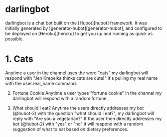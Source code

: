 # darlingbot

darlingbot is a chat bot built on the [Hubot][hubot] framework. It was
initially generated by [generator-hubot][generator-hubot], and configured to be
deployed on [Heroku][heroku] to get you up and running as quick as possible.

<h1>1. Cats</h1>
Anytime a user in the channel uses the word "cats" my darlingbot will respond with "Jen Krepelka thinks cats are cute!" It's pulling my real name with the user.real_name command.

2. Fortune Cookie
Anytime a user types "fortune cookie" in the channel my darlingbot will respond with a random fortune.

3. What should I eat?
Anytime the users directly addresses my bot (@hubot-2) with the question "what should i eat?", my darlingbot will reply with "Are you a vegetarian?" If the user then directly addresses my bot (@hubot-2) with "yes" or "no" it will respond with a random suggestion of what to eat based on dietary preferences.
